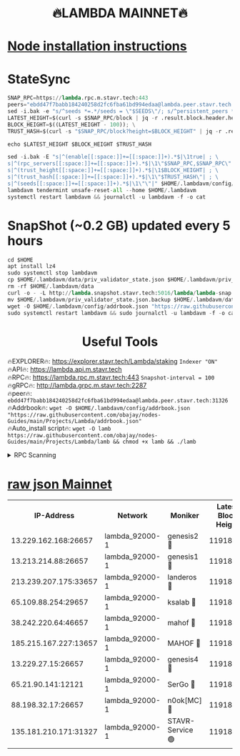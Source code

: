 <h1 align="center"> 🔥LAMBDA MAINNET🔥</h1>


[Node installation instructions](https://github.com/obajay/nodes-Guides/tree/main/Projects/Lambda)
=


# StateSync
```python
SNAP_RPC=https://lambda.rpc.m.stavr.tech:443
peers="ebdd47f7babb184240258d2fc6fba61bd994edaa@lambda.peer.stavr.tech:31326" 
sed -i.bak -e "s/^seeds *=.*/seeds = \"$SEEDS\"/; s/^persistent_peers *=.*/persistent_peers = \"$PEERS\"/" $HOME/.lambdavm/config/config.toml
LATEST_HEIGHT=$(curl -s $SNAP_RPC/block | jq -r .result.block.header.height); \
BLOCK_HEIGHT=$((LATEST_HEIGHT - 100)); \
TRUST_HASH=$(curl -s "$SNAP_RPC/block?height=$BLOCK_HEIGHT" | jq -r .result.block_id.hash)

echo $LATEST_HEIGHT $BLOCK_HEIGHT $TRUST_HASH

sed -i.bak -E "s|^(enable[[:space:]]+=[[:space:]]+).*$|\1true| ; \
s|^(rpc_servers[[:space:]]+=[[:space:]]+).*$|\1\"$SNAP_RPC,$SNAP_RPC\"| ; \
s|^(trust_height[[:space:]]+=[[:space:]]+).*$|\1$BLOCK_HEIGHT| ; \
s|^(trust_hash[[:space:]]+=[[:space:]]+).*$|\1\"$TRUST_HASH\"| ; \
s|^(seeds[[:space:]]+=[[:space:]]+).*$|\1\"\"|" $HOME/.lambdavm/config/config.toml
lambdavm tendermint unsafe-reset-all --home $HOME/.lambdavm
systemctl restart lambdavm && journalctl -u lambdavm -f -o cat

```
# SnapShot (~0.2 GB) updated every 5 hours
```python
cd $HOME
apt install lz4
sudo systemctl stop lambdavm
cp $HOME/.lambdavm/data/priv_validator_state.json $HOME/.lambdavm/priv_validator_state.json.backup
rm -rf $HOME/.lambdavm/data
curl -o - -L http://lambda.snapshot.stavr.tech:5016/lambda/lambda-snap.tar.lz4 | lz4 -c -d - | tar -x -C $HOME/.lambdavm --strip-components 2
mv $HOME/.lambdavm/priv_validator_state.json.backup $HOME/.lambdavm/data/priv_validator_state.json
wget -O $HOME/.lambdavm/config/addrbook.json "https://raw.githubusercontent.com/obajay/nodes-Guides/main/Projects/Lambda/addrbook.json"
sudo systemctl restart lambdavm && sudo journalctl -u lambdavm -f -o cat
```
 <h1 align="center"> Useful Tools</h1>

🔥EXPLORER🔥:      https://explorer.stavr.tech/Lambda/staking	        `Indexer "ON"` \
🔥API🔥: 			 		 https://lambda.api.m.stavr.tech \
🔥RPC🔥:           https://lambda.rpc.m.stavr.tech:443	              `Snapshot-interval = 100` \
🔥gRPC🔥:          http://lambda.grpc.m.stavr.tech:2287 \
🔥peer🔥:					 `ebdd47f7babb184240258d2fc6fba61bd994edaa@lambda.peer.stavr.tech:31326` \
🔥Addrbook🔥:    ```wget -O $HOME/.lambdavm/config/addrbook.json "https://raw.githubusercontent.com/obajay/nodes-Guides/main/Projects/Lambda/addrbook.json"``` \
🔥Auto_install script🔥: ```wget -O lamb https://raw.githubusercontent.com/obajay/nodes-Guides/main/Projects/Lambda/lamb && chmod +x lamb && ./lamb```


<details>
<summary>RPC Scanning</summary>

<h2 align="center"> We scan nodes in real time every 4 hours. And we provide the final result of RPC endpoints.
We cannot influence the operation of these nodes in any way. </h2>


```python
If Voting Power is higher than 0 --> then the Node is a validator of the network and may be subject to attack and be a potential threat to the chain.
```
```python
We marked such validators with a red symbol
```

</details>

[raw json Mainnet](https://rpc-check.lambm.stavr.tech/lambm/rpc-lambm-result.json)
=


<table><tr><th>IP-Address</th><th>Network</th><th>Moniker</th><th>Latest Block Height</th><th>Earliest Block Height</th><th>Catching Up</th><th>Tx Index</th><th>Voting Power</th><th>Scan Time</th></tr><tr><td>13.229.162.168:26657</td><td>lambda_92000-1</td><td>genesis2 🔴</td><td>11918519</td><td>1</td><td>False</td><td>on</td><td>15379634</td><td>2024-02-26T23:01:12.724387427UTC</td></tr><tr><td>13.213.214.88:26657</td><td>lambda_92000-1</td><td>genesis1 🔴</td><td>11918520</td><td>1</td><td>False</td><td>on</td><td>737835</td><td>2024-02-26T23:01:17.535929172UTC</td></tr><tr><td>213.239.207.175:33657</td><td>lambda_92000-1</td><td>landeros 🔴</td><td>11918519</td><td>8136001</td><td>False</td><td>off</td><td>1819042</td><td>2024-02-26T23:01:07.380371097UTC</td></tr><tr><td>65.109.88.254:29657</td><td>lambda_92000-1</td><td>ksalab 🔴</td><td>11918522</td><td>8715001</td><td>False</td><td>on</td><td>510465</td><td>2024-02-26T23:01:22.248796460UTC</td></tr><tr><td>38.242.220.64:46657</td><td>lambda_92000-1</td><td>mahof 🔴</td><td>11918523</td><td>10131001</td><td>False</td><td>off</td><td>770350</td><td>2024-02-26T23:01:27.023370721UTC</td></tr><tr><td>185.215.167.227:13657</td><td>lambda_92000-1</td><td>MAHOF 🔴</td><td>11918520</td><td>10134001</td><td>False</td><td>on</td><td>2051510</td><td>2024-02-26T23:01:16.298560972UTC</td></tr><tr><td>13.229.27.15:26657</td><td>lambda_92000-1</td><td>genesis4 🔴</td><td>11918520</td><td>11043001</td><td>False</td><td>on</td><td>9567262</td><td>2024-02-26T23:01:15.985742616UTC</td></tr><tr><td>65.21.90.141:12121</td><td>lambda_92000-1</td><td>SerGo 🔴</td><td>11918523</td><td>11818523</td><td>False</td><td>off</td><td>10608413</td><td>2024-02-26T23:01:26.710722562UTC</td></tr><tr><td>88.198.32.17:26657</td><td>lambda_92000-1</td><td>n0ok[MC] 🔴</td><td>11918523</td><td>11818523</td><td>False</td><td>off</td><td>1578630</td><td>2024-02-26T23:01:31.980380051UTC</td></tr><tr><td>135.181.210.171:31327</td><td>lambda_92000-1</td><td>STAVR-Service 🟢</td><td>11918522</td><td>11916501</td><td>False</td><td>on</td><td>0</td><td>2024-02-26T23:01:21.933807477UTC</td></tr></table>

